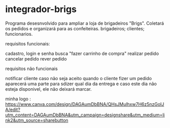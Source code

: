 # integrador-brigs
Programa desesnvolvido para ampliar a loja de brigadeiros "Brigs".
Coletará os pedidos e organizará para as confeiteiras.
brigadeiros;
clientes;
funcionarios.

requisitos funcionais:

cadastro, login e senha
busca
"fazer carrinho de compra"
realizar pedido 
cancelar pedido
rever pedido

requisitos não funcionais

notificar cliente caso não seja aceito
quando o cliente fizer um pedido aparecerá uma parte para sdizer qual dia da entrega e caso este dia não esteja disponivel, ele não deixará marcar.

minha logo : https://www.canva.com/design/DAGAumDbBNA/QHsJMulhxw7H6z5nzGoIJA/edit?utm_content=DAGAumDbBNA&utm_campaign=designshare&utm_medium=link2&utm_source=sharebutton




